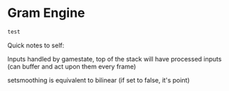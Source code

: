 # Gram Engine



```cs
test
```


Quick notes to self:

Inputs handled by gamestate, top of the stack will have processed inputs (can buffer and act upon them every frame)

setsmoothing is equivalent to bilinear (if set to false, it's point)
